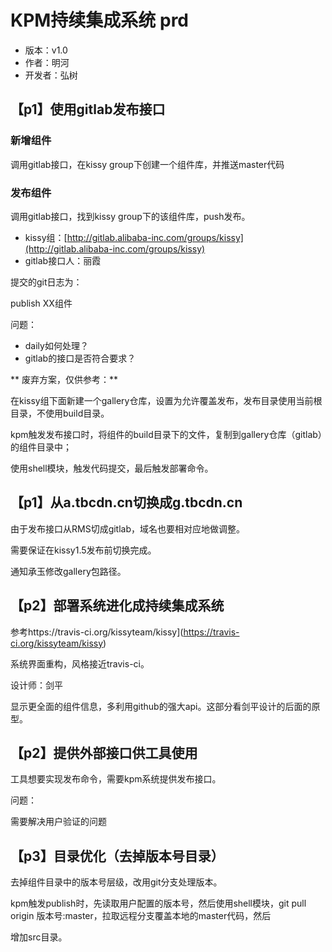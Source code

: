 # KPM持续集成系统 prd

* 版本：v1.0
* 作者：明河
* 开发者：弘树

## 【p1】使用gitlab发布接口

### 新增组件

调用gitlab接口，在kissy group下创建一个组件库，并推送master代码

### 发布组件

调用gitlab接口，找到kissy group下的该组件库，push发布。

* kissy组：[http://gitlab.alibaba-inc.com/groups/kissy](http://gitlab.alibaba-inc.com/groups/kissy)
* gitlab接口人：丽霞

提交的git日志为：

publish XX组件

问题：

* daily如何处理？
* gitlab的接口是否符合要求？

** 废弃方案，仅供参考：**

在kissy组下面新建一个gallery仓库，设置为允许覆盖发布，发布目录使用当前根目录，不使用build目录。

kpm触发发布接口时，将组件的build目录下的文件，复制到gallery仓库（gitlab）的组件目录中；

使用shell模块，触发代码提交，最后触发部署命令。


## 【p1】从a.tbcdn.cn切换成g.tbcdn.cn

由于发布接口从RMS切成gitlab，域名也要相对应地做调整。

需要保证在kissy1.5发布前切换完成。

通知承玉修改gallery包路径。


## 【p2】部署系统进化成持续集成系统

参考https://travis-ci.org/kissyteam/kissy](https://travis-ci.org/kissyteam/kissy)

系统界面重构，风格接近travis-ci。

设计师：剑平

显示更全面的组件信息，多利用github的强大api。这部分看剑平设计的后面的原型。


## 【p2】提供外部接口供工具使用

工具想要实现发布命令，需要kpm系统提供发布接口。

问题：

需要解决用户验证的问题

## 【p3】目录优化（去掉版本号目录）

去掉组件目录中的版本号层级，改用git分支处理版本。

kpm触发publish时，先读取用户配置的版本号，然后使用shell模块，git pull origin 版本号:master，拉取远程分支覆盖本地的master代码，然后

增加src目录。